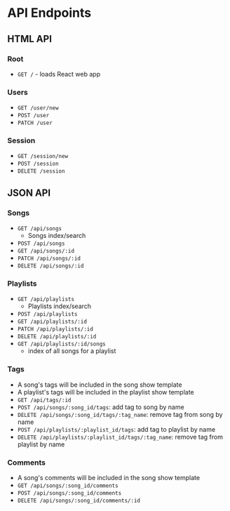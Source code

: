 # API Endpoints

## HTML API

### Root

- `GET /` - loads React web app

### Users

- `GET /user/new`
- `POST /user`
- `PATCH /user`

### Session

- `GET /session/new`
- `POST /session`
- `DELETE /session`

## JSON API

### Songs

- `GET /api/songs`
  - Songs index/search
- `POST /api/songs`
- `GET /api/songs/:id`
- `PATCH /api/songs/:id`
- `DELETE /api/songs/:id`

### Playlists

- `GET /api/playlists`
  - Playlists index/search
- `POST /api/playlists`
- `GET /api/playlists/:id`
- `PATCH /api/playlists/:id`
- `DELETE /api/playlists/:id`
- `GET /api/playlists/:id/songs`
  - index of all songs for a playlist

### Tags

- A song's tags will be included in the song show template
- A playlist's tags will be included in the playlist show template
- `GET /api/tags/:id`
- `POST /api/songs/:song_id/tags`: add tag to song by name
- `DELETE /api/songs/:song_id/tags/:tag_name`: remove tag from song by name
- `POST /api/playlists/:playlist_id/tags`: add tag to playlist by name
- `DELETE /api/playlists/:playlist_id/tags/:tag_name`: remove tag from playlist by name

### Comments

- A song's comments will be included in the song show template
- `GET /api/songs/:song_id/comments`
- `POST /api/songs/:song_id/comments`
- `DELETE /api/songs/:song_id/comments/:id`
